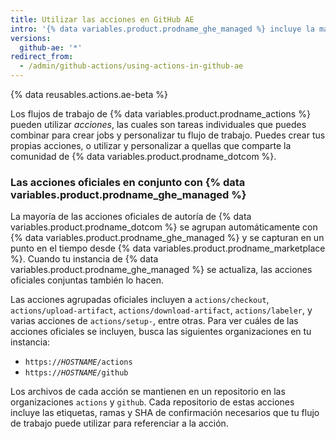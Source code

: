 ```yaml
---
title: Utilizar las acciones en GitHub AE
intro: '{% data variables.product.prodname_ghe_managed %} incluye la mayoría de las acciones que crea {% data variables.product.prodname_dotcom %}.'
versions:
  github-ae: '*'
redirect_from:
  - /admin/github-actions/using-actions-in-github-ae
---
```


{% data reusables.actions.ae-beta %}

Los flujos de trabajo de {% data variables.product.prodname_actions %} pueden utilizar _acciones_, las cuales son tareas individuales que puedes combinar para crear jobs y personalizar tu flujo de trabajo. Puedes crear tus propias acciones, o utilizar y personalizar a quellas que comparte la comunidad de {% data variables.product.prodname_dotcom %}.

### Las acciones oficiales en conjunto con {% data variables.product.prodname_ghe_managed %}

La mayoría de las acciones oficiales de autoría de {% data variables.product.prodname_dotcom %} se agrupan automáticamente con {% data variables.product.prodname_ghe_managed %} y se capturan en un punto en el tiempo desde {% data variables.product.prodname_marketplace %}. Cuando tu instancia de {% data variables.product.prodname_ghe_managed %} se actualiza, las acciones oficiales conjuntas también lo hacen.

Las acciones agrupadas oficiales incluyen a `actions/checkout`, `actions/upload-artifact`, `actions/download-artifact`, `actions/labeler`, y varias acciones de `actions/setup-`, entre otras. Para ver cuáles de las acciones oficiales se incluyen, busca las siguientes organizaciones en tu instancia:
- <code>https://<em>HOSTNAME</em>/actions</code>
- <code>https://<em>HOSTNAME</em>/github</code>

Los archivos de cada acción se mantienen en un repositorio en las organizaciones `actions` y `github`. Cada repositorio de estas acciones incluye las etiquetas, ramas y SHA de confirmación necesarios que tu flujo de trabajo puede utilizar para referenciar a la acción.
